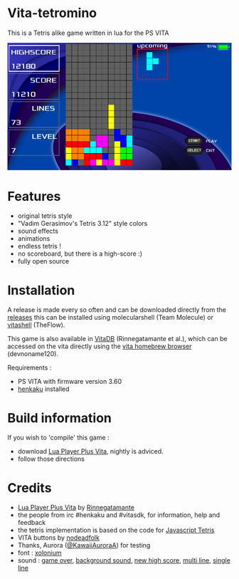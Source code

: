 # Vita-tetromino
This is a Tetris alike game written in lua for the PS VITA

<img src='https://github.com/svennd/vita-tetromino/blob/master/screenshot_v0.5.jpg' />

# Features
* original tetris style
* "Vadim Gerasimov's Tetris 3.12" style colors
* sound effects
* animations
* endless tetris !
* no scoreboard, but there is a high-score :) 
* fully open source

# Installation
A release is made every so often and can be downloaded directly from the [releases](https://github.com/svennd/vita-tetromino/releases) this can be installed using molecularshell (Team Molecule) or [vitashell](https://github.com/TheOfficialFloW/VitaShell) (TheFlow).

This game is also available in [VitaDB](http://vitadb.rinnegatamante.it/#/info/330) (Rinnegatamante et al.), which can be accessed on the vita directly using the [vita homebrew browser](https://github.com/devnoname120/vhbb) (devnoname120).

Requirements :
* PS VITA with firmware version 3.60
* [henkaku](https://henkaku.xyz) installed

# Build information 
If you wish to 'compile' this game :
* download [Lua Player Plus Vita](https://github.com/Rinnegatamante/lpp-vita), nightly is adviced.
* follow those directions

# Credits
* [Lua Player Plus Vita](https://github.com/Rinnegatamante/lpp-vita) by [Rinnegatamante](http://rinnegatamante.it)
* the people from irc #henkaku and #vitasdk, for information, help and feedback
* the tetris implementation is based on the code for [Javascript Tetris](http://codeincomplete.com/posts/javascript-tetris/)
* VITA buttons by [nodeadfolk](https://nodeadfolk.wordpress.com/2014/04/10/free-ps-vita-buttons-more-work/)
* Thanks, Aurora ([@KawaiiAuroraA](https://twitter.com/KawaiiAuroraA)) for testing 
* font : [xolonium](https://fontlibrary.org/en/font/xolonium)
* sound : [game over](https://freesound.org/people/deleted_user_877451/), [background sound](https://freesound.org/people/vikuserro/sounds/265549/), [new high score](https://freesound.org/people/rhodesmas/sounds/320653/), [multi line](https://freesound.org/people/Mativve/sounds/391539/), [single line](https://freesound.org/people/Scrampunk/sounds/345299/)
